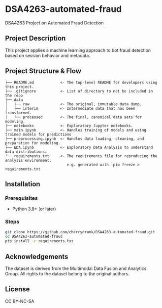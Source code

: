 # DSA4263-automated-fraud
DSA4263 Project on Automated Fraud Detection

## Project Description
This project applies a machine learning approach to bot fraud detection based on session behavior and metadata.

## Project Structure & Flow

```text
├── README.md            <- The top-level README for developers using this project.
├── .gitignore           <- List of directory to not be included in the repo
├── data
│   ├── raw              <- The original, immutable data dump.
│   ├── interim          <- Intermediate data that has been transformed.
│   └── processed        <- The final, canonical data sets for modeling.
├── notebooks            <- Exploratory Jupyter notebooks.
├── main.ipynb           <- Handles training of models and using trained models for predictions
├── preprocessing.ipynb  <- Handles data loading, cleaning, and preparation for modeling.
├── EDA.ipynb            <- Exploratory Data Analysis to understand data distributions.
└── requirements.txt     <- The requirements file for reproducing the analysis environment, 
                            e.g. generated with `pip freeze > requirements.txt
```
## Installation
### Prerequisites
- Python 3.8+ (or later)

### Steps
```bash
git clone https://github.com/cherrydrunk/DSA4263-automated-fraud.git
cd DSA4263-automated-fraud
pip install -r requirements.txt
```

## Acknowledgements
The dataset is derived from the Multimodal Data Fusion and Analytics Group. All rights to the dataset belong to the original authors.

## License
CC BY-NC-SA
